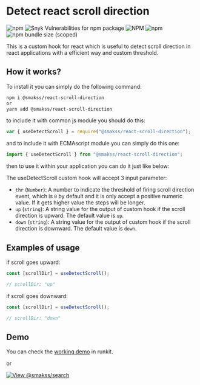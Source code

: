 # Detect react scroll direction

![npm](https://img.shields.io/npm/v/@smakss/react-scroll-direction) ![Snyk Vulnerabilities for npm package](https://img.shields.io/snyk/vulnerabilities/npm/@smakss/react-scroll-direction) ![NPM](https://img.shields.io/npm/l/@smakss/react-scroll-direction) ![npm](https://img.shields.io/npm/dt/@smakss/react-scroll-direction) ![npm bundle size (scoped)](https://img.shields.io/bundlephobia/min/@smakss/react-scroll-direction)

This is a custom hook for react which is useful to detect scroll direction in react applications with a efficient way and custom threshold.

## How it works?

To install it you can simply do the following command:

```bash
npm i @smakss/react-scroll-direction
or
yarn add @smakss/react-scroll-direction
```

to include it with common js module you should do this:

```js
var { useDetectScroll } = require("@smakss/react-scroll-direction");
```

and to include it with ECMAscript module you can simply do this one:

```js
import { useDetectScroll } from "@smakss/react-scroll-direction";
```

then to use it within your application you can do it just like below:

The useDetectScroll custom hook will accept 3 input parameter:

- `thr` (`Number`): A number to indicate the threshold of firing scroll direction event, which is `0` by default and it is only accept a positive numeric value. If it gets higher value the steps will be longer.
- `up` (`string`): A string value for the output of custom hook if the scroll direction is upward. The default value is `up`.
- `down` (`string`): A string value for the output of custom hook if the scroll direction is downward. The default value is `down`.

## Examples of usage

if scroll goes upward:

```js
const [scrollDir] = useDetectScroll();

// scrollDir: "up"
```

if scroll goes downward:

```js
const [scrollDir] = useDetectScroll();

// scrollDir: "down"
```

## Demo

You can check the [working demo](https://runkit.com/smakss/) in runkit.

or

[![View @smakss/search](https://codesandbox.io/static/img/play-codesandbox.svg)]()
